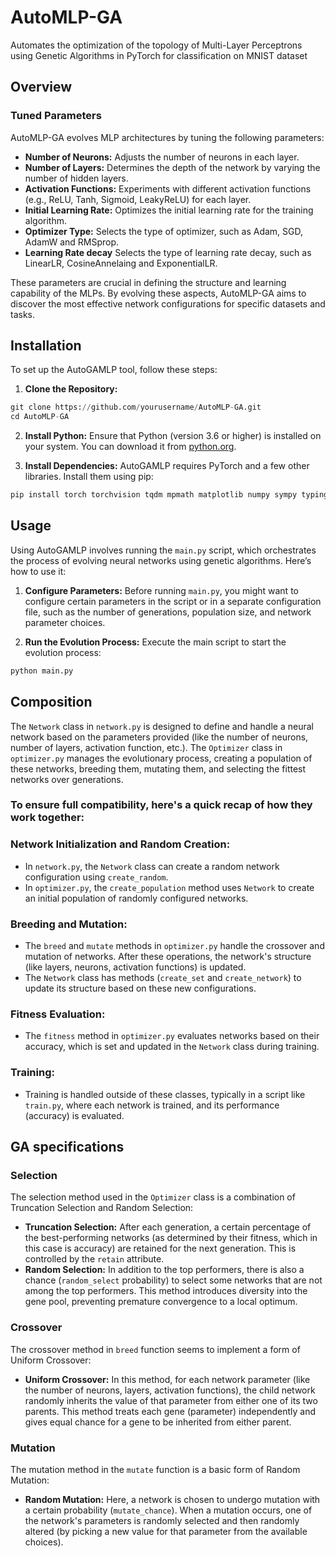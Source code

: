 # AutoMLP-GA
Automates the optimization of the topology of Multi-Layer Perceptrons using Genetic Algorithms in PyTorch for classification on MNIST dataset 

## Overview
### Tuned Parameters
AutoMLP-GA evolves MLP architectures by tuning the following parameters:
- **Number of Neurons:** Adjusts the number of neurons in each layer.
- **Number of Layers:** Determines the depth of the network by varying the number of hidden layers.
- **Activation Functions:** Experiments with different activation functions (e.g., ReLU, Tanh, Sigmoid, LeakyReLU) for each layer.
- **Initial Learning Rate:** Optimizes the initial learning rate for the training algorithm.
- **Optimizer Type:** Selects the type of optimizer, such as Adam, SGD, AdamW and RMSprop.
- **Learning Rate decay** Selects the type of learning rate decay, such as LinearLR, CosineAnnelaing and ExponentialLR.

These parameters are crucial in defining the structure and learning capability of the MLPs. By evolving these aspects, AutoMLP-GA aims to discover the most effective network configurations for specific datasets and tasks.

## Installation

To set up the AutoGAMLP tool, follow these steps:

1. **Clone the Repository:**
```python
git clone https://github.com/yourusername/AutoMLP-GA.git
cd AutoMLP-GA
```
2. **Install Python:**
Ensure that Python (version 3.6 or higher) is installed on your system. You can download it from [python.org](https://www.python.org/downloads/).

3. **Install Dependencies:**
AutoGAMLP requires PyTorch and a few other libraries. Install them using pip:
```python
pip install torch torchvision tqdm mpmath matplotlib numpy sympy typing_extensions
```

## Usage

Using AutoGAMLP involves running the `main.py` script, which orchestrates the process of evolving neural networks using genetic algorithms. Here’s how to use it:

1. **Configure Parameters:**
Before running `main.py`, you might want to configure certain parameters in the script or in a separate configuration file, such as the number of generations, population size, and network parameter choices.

2. **Run the Evolution Process:**
Execute the main script to start the evolution process:
```python
python main.py
```
## Composition

The `Network` class in `network.py` is designed to define and handle a neural network based on the parameters provided (like the number of neurons, number of layers, activation function, etc.). The `Optimizer` class in `optimizer.py` manages the evolutionary process, creating a population of these networks, breeding them, mutating them, and selecting the fittest networks over generations.

### To ensure full compatibility, here's a quick recap of how they work together:

### Network Initialization and Random Creation:
- In `network.py`, the `Network` class can create a random network configuration using `create_random`.
- In `optimizer.py`, the `create_population` method uses `Network` to create an initial population of randomly configured networks.

### Breeding and Mutation:
- The `breed` and `mutate` methods in `optimizer.py` handle the crossover and mutation of networks. After these operations, the network's structure (like layers, neurons, activation functions) is updated.
- The `Network` class has methods (`create_set` and `create_network`) to update its structure based on these new configurations.

### Fitness Evaluation:
- The `fitness` method in `optimizer.py` evaluates networks based on their accuracy, which is set and updated in the `Network` class during training.

### Training:
- Training is handled outside of these classes, typically in a script like `train.py`, where each network is trained, and its performance (accuracy) is evaluated.

## GA specifications
### Selection
The selection method used in the `Optimizer` class is a combination of Truncation Selection and Random Selection:
- **Truncation Selection:** After each generation, a certain percentage of the best-performing networks (as determined by their fitness, which in this case is accuracy) are retained for the next generation. This is controlled by the `retain` attribute.
- **Random Selection:** In addition to the top performers, there is also a chance (`random_select` probability) to select some networks that are not among the top performers. This method introduces diversity into the gene pool, preventing premature convergence to a local optimum.

### Crossover
The crossover method in `breed` function seems to implement a form of Uniform Crossover:
- **Uniform Crossover:** In this method, for each network parameter (like the number of neurons, layers, activation functions), the child network randomly inherits the value of that parameter from either one of its two parents. This method treats each gene (parameter) independently and gives equal chance for a gene to be inherited from either parent.

### Mutation
The mutation method in the `mutate` function is a basic form of Random Mutation:
- **Random Mutation:** Here, a network is chosen to undergo mutation with a certain probability (`mutate_chance`). When a mutation occurs, one of the network's parameters is randomly selected and then randomly altered (by picking a new value for that parameter from the available choices).

